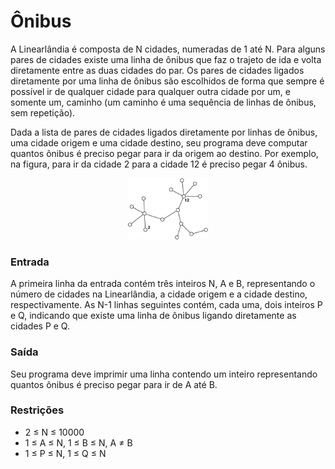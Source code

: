 # Ônibus #
A Linearlândia é composta de N cidades, numeradas de 1 até N. Para alguns pares de cidades existe uma linha de ônibus que faz o trajeto de ida e volta diretamente entre as duas cidades do par. Os pares de cidades ligados diretamente por uma linha de ônibus são escolhidos de forma que sempre é possível ir de qualquer cidade para qualquer outra cidade por um, e somente um, caminho (um caminho é uma sequência de linhas de ônibus, sem repetição).

Dada a lista de pares de cidades ligados diretamente por linhas de ônibus, uma cidade origem e uma cidade destino, seu programa deve computar quantos ônibus é preciso pegar para ir da origem ao destino. Por exemplo, na figura, para ir da cidade 2 para a cidade 12 é preciso pegar 4 ônibus.

<p align = "center">
    <img src="onibus.png" width="128"/>
</p>

### Entrada ###
A primeira linha da entrada contém três inteiros N, A e B, representando o número de cidades na Linearlândia, a cidade origem e a cidade destino, respectivamente. As N-1 linhas seguintes contém, cada uma, dois inteiros P e Q, indicando que existe uma linha de ônibus ligando diretamente as cidades P e Q.

### Saída ###
Seu programa deve imprimir uma linha contendo um inteiro representando quantos ônibus é preciso pegar para ir de A até B.

### Restrições ###
- 2 ≤ N ≤ 10000
- 1 ≤ A ≤ N, 1 ≤ B ≤ N, A ≠ B
- 1 ≤ P ≤ N, 1 ≤ Q ≤ N
